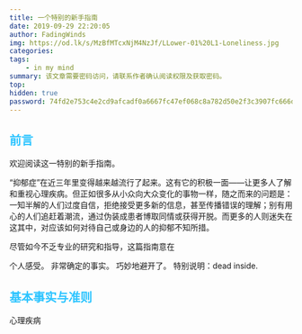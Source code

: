 ```yaml
---
title: 一个特别的新手指南
date: 2019-09-29 22:20:05
author: FadingWinds
img: https://od.lk/s/MzBfMTcxNjM4NzJf/LLower-01%20L1-Loneliness.jpg
categories: 
tags:
	- in my mind
summary: 该文章需要密码访问，请联系作者确认阅读权限及获取密码。
top:
hidden: true
password: 74fd2e753c4e2cd9afcadf0a6667fc47ef068c8a782d50e2f3c3907fc666d4c8
---
```

## <font color = #2cc4ff>**前言**</font>
欢迎阅读这一特别的新手指南。

“抑郁症”在近三年里变得越来越流行了起来。这有它的积极一面——让更多人了解和重视心理疾病。但正如很多从小众向大众变化的事物一样，随之而来的问题是：一知半解的人们过度自信，拒绝接受更多新的信息，甚至传播错误的理解；别有用心的人们追赶着潮流，通过伪装成患者博取同情或获得开脱。而更多的人则迷失在这其中，对应该如何对待自己或身边的人的抑郁不知所措。

尽管如今不乏专业的研究和指导，这篇指南意在


个人感受。
非常确定的事实。
巧妙地避开了。
特别说明：dead inside.

## <font color = #2cc4ff>**基本事实与准则**</font>
心理疾病
